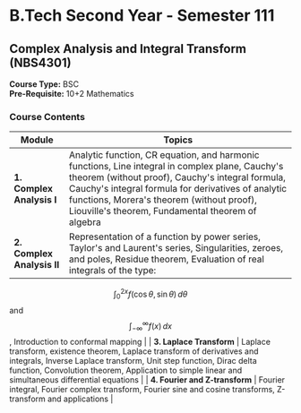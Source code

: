 # B.Tech Second Year - Semester 111

## Complex Analysis and Integral Transform (NBS4301)

**Course Type:** BSC  
**Pre-Requisite:** 10+2 Mathematics

### Course Contents

| **Module** | **Topics** |
|------------|------------|
| **1. Complex Analysis I** | Analytic function, CR equation, and harmonic functions, Line integral in complex plane, Cauchy's theorem (without proof), Cauchy's integral formula, Cauchy's integral formula for derivatives of analytic functions, Morera's theorem (without proof), Liouville's theorem, Fundamental theorem of algebra |
| **2. Complex Analysis II** | Representation of a function by power series, Taylor's and Laurent's series, Singularities, zeroes, and poles, Residue theorem, Evaluation of real integrals of the type:  
$$ 
\int_{0}^{2x} f(\cos \theta, \sin \theta) \, d\theta
$$ 
and 
$$ 
\int_{-\infty}^{\infty} f(x) \, dx
$$, Introduction to conformal mapping |
| **3. Laplace Transform** | Laplace transform, existence theorem, Laplace transform of derivatives and integrals, Inverse Laplace transform, Unit step function, Dirac delta function, Convolution theorem, Application to simple linear and simultaneous differential equations |
| **4. Fourier and Z-transform** | Fourier integral, Fourier complex transform, Fourier sine and cosine transforms, Z-transform and applications |
